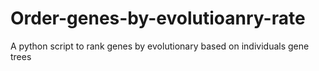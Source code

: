 Order-genes-by-evolutioanry-rate
================================

A python script to rank genes by evolutionary based on individuals gene trees
